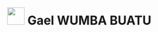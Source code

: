 <h1> 
  <img src="https://img.icons8.com/external-victoruler-flat-victoruler/512/external-afro-people-victoruler-flat-victoruler.png" width="40" height="40"/> 
  Gael WUMBA BUATU 
</h1>

<!--
**gaelWumba/gaelWumba** is a ✨ _special_ ✨ repository because its `README.md` (this file) appears on your GitHub profile.

Here are some ideas to get you started:

- 🔭 I’m currently working on ...
- 🌱 I’m currently learning ...
- 👯 I’m looking to collaborate on ...
- 🤔 I’m looking for help with ...
- 💬 Ask me about ...
- 📫 How to reach me: ...
- 😄 Pronouns: ...
- ⚡ Fun fact: ...
-->
